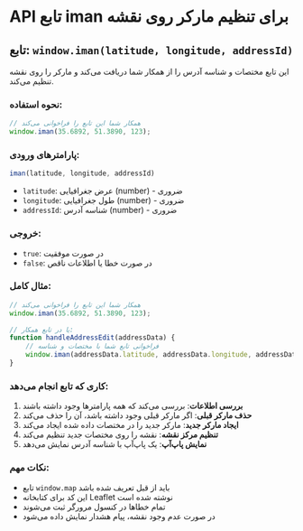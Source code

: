 # API تابع iman برای تنظیم مارکر روی نقشه

## تابع: `window.iman(latitude, longitude, addressId)`

این تابع مختصات و شناسه آدرس را از همکار شما دریافت می‌کند و مارکر را روی نقشه تنظیم می‌کند.

### نحوه استفاده:

```javascript
// همکار شما این تابع را فراخوانی می‌کند
window.iman(35.6892, 51.3890, 123);
```

### پارامترهای ورودی:

```javascript
iman(latitude, longitude, addressId)
```

- `latitude`: عرض جغرافیایی (number) - ضروری
- `longitude`: طول جغرافیایی (number) - ضروری  
- `addressId`: شناسه آدرس (number) - ضروری

### خروجی:
- `true`: در صورت موفقیت
- `false`: در صورت خطا یا اطلاعات ناقص

### مثال کامل:

```javascript
// همکار شما این تابع را فراخوانی می‌کند
window.iman(35.6892, 51.3890, 123);

// یا در تابع همکار:
function handleAddressEdit(addressData) {
    // فراخوانی تابع شما با مختصات و شناسه
    window.iman(addressData.latitude, addressData.longitude, addressData.id);
}
```

### کاری که تابع انجام می‌دهد:

1. **بررسی اطلاعات**: بررسی می‌کند که همه پارامترها وجود داشته باشند
2. **حذف مارکر قبلی**: اگر مارکر قبلی وجود داشته باشد، آن را حذف می‌کند
3. **ایجاد مارکر جدید**: مارکر جدید را در مختصات داده شده ایجاد می‌کند
4. **تنظیم مرکز نقشه**: نقشه را روی مختصات جدید تنظیم می‌کند
5. **نمایش پاپ‌آپ**: یک پاپ‌آپ با شناسه آدرس نمایش می‌دهد

### نکات مهم:

- تابع `window.map` باید از قبل تعریف شده باشد
- این کد برای کتابخانه Leaflet نوشته شده است
- تمام خطاها در کنسول مرورگر ثبت می‌شوند
- در صورت عدم وجود نقشه، پیام هشدار نمایش داده می‌شود 